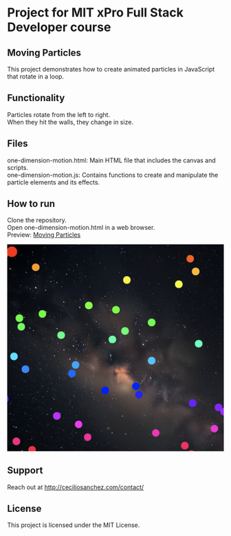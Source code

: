 # Project for MIT xPro Full Stack Developer course

## Moving Particles

This project demonstrates how to create animated particles in JavaScript that rotate in a loop.

## Functionality

Particles rotate from the left to right.</br>
When they hit the walls, they change in size.</br>

## Files

one-dimension-motion.html: Main HTML file that includes the canvas and scripts.</br>
one-dimension-motion.js: Contains functions to create and manipulate the particle elements and its effects.

## How to run

Clone the repository.</br>
Open one-dimension-motion.html in a web browser.</br>
Preview: <a href="https://ceciliosanchez.com/github/xpro/moving_particles/one-dimension-motion.html" target="_blank">Moving Particles</a>

![Animation Screenshot](screenshot.png)

## Support

Reach out at http://ceciliosanchez.com/contact/

## License

This project is licensed under the MIT License.

